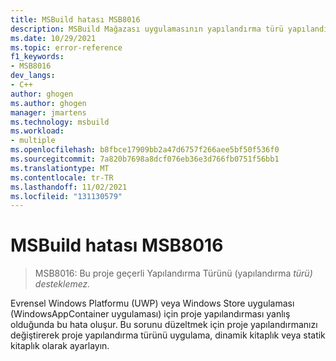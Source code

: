 ```yaml
---
title: MSBuild hatası MSB8016
description: MSBuild Mağazası uygulamasının yapılandırma türü yapılandırmayla eşleşmezse MSB8016 hatası Windows oluşur.
ms.date: 10/29/2021
ms.topic: error-reference
f1_keywords:
- MSB8016
dev_langs:
- C++
author: ghogen
ms.author: ghogen
manager: jmartens
ms.technology: msbuild
ms.workload:
- multiple
ms.openlocfilehash: b8fbce17909bb2a47d6757f266aee5bf50f536f0
ms.sourcegitcommit: 7a820b7698a8dcf076eb36e3d766fb0751f56bb1
ms.translationtype: MT
ms.contentlocale: tr-TR
ms.lasthandoff: 11/02/2021
ms.locfileid: "131130579"
---
```

# <a name="msbuild-error-msb8016"></a>MSBuild hatası MSB8016

> MSB8016: Bu proje geçerli Yapılandırma Türünü (yapılandırma *türü) desteklemez.*

Evrensel Windows Platformu (UWP) veya Windows Store uygulaması (WindowsAppContainer uygulaması) için proje yapılandırması yanlış olduğunda bu hata oluşur. Bu sorunu düzeltmek için proje yapılandırmanızı değiştirerek proje yapılandırma türünü uygulama, dinamik kitaplık veya statik kitaplık olarak ayarlayın.
